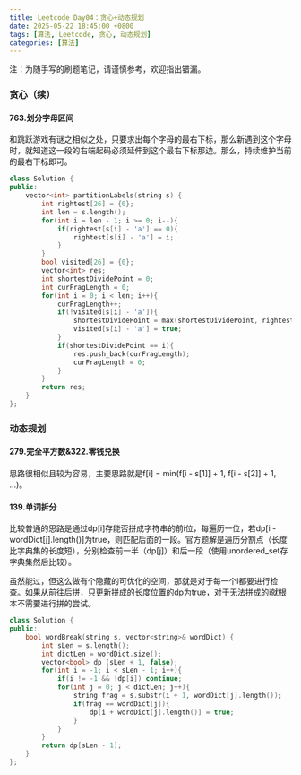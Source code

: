 ```yaml
---
title: Leetcode Day04：贪心+动态规划
date: 2025-05-22 18:45:00 +0800
tags: [算法, Leetcode, 贪心, 动态规划]
categories: [算法]
---
```

注：为随手写的刷题笔记，请谨慎参考，欢迎指出错漏。
### 贪心（续）

#### 763.划分字母区间

和跳跃游戏有谜之相似之处，只要求出每个字母的最右下标，那么新遇到这个字母时，就知道这一段的右端起码必须延伸到这个最右下标那边。那么，持续维护当前的最右下标即可。

```c++
class Solution {
public:
    vector<int> partitionLabels(string s) {
        int rightest[26] = {0};
        int len = s.length();
        for(int i = len - 1; i >= 0; i--){
            if(rightest[s[i] - 'a'] == 0){
                rightest[s[i] - 'a'] = i;
            }
        }
        bool visited[26] = {0};
        vector<int> res;
        int shortestDividePoint = 0;
        int curFragLength = 0;
        for(int i = 0; i < len; i++){
            curFragLength++;
            if(!visited[s[i] - 'a']){
                shortestDividePoint = max(shortestDividePoint, rightest[s[i] - 'a']);
                visited[s[i] - 'a'] = true;
            }
            if(shortestDividePoint == i){
                res.push_back(curFragLength);
                curFragLength = 0;
            }
        }
        return res;
    }
};
```

### 动态规划

#### 279.完全平方数&322.零钱兑换

思路很相似且较为容易，主要思路就是f[i] = min(f[i - s[1]] + 1, f[i - s[2]] + 1, ...)。

#### 139.单词拆分

比较普通的思路是通过dp[i]存能否拼成字符串的前i位，每遍历一位，若dp[i - wordDict[j].length()]为true，则匹配后面的一段。官方题解是遍历分割点（长度比字典集的长度短），分别检查前一半（dp[j]）和后一段（使用unordered_set存字典集然后比较）。

虽然能过，但这么做有个隐藏的可优化的空间，那就是对于每一个i都要进行检查。如果从前往后拼，只更新拼成的长度位置的dp为true，对于无法拼成的i就根本不需要进行拼的尝试。

```c++
class Solution {
public:
    bool wordBreak(string s, vector<string>& wordDict) {
        int sLen = s.length();
        int dictLen = wordDict.size();
        vector<bool> dp (sLen + 1, false);
        for(int i = -1; i < sLen - 1; i++){
            if(i != -1 && !dp[i]) continue;
            for(int j = 0; j < dictLen; j++){
                string frag = s.substr(i + 1, wordDict[j].length());
                if(frag == wordDict[j]){
                    dp[i + wordDict[j].length()] = true;
                }
            }
        }
        return dp[sLen - 1];
    }
};
```

